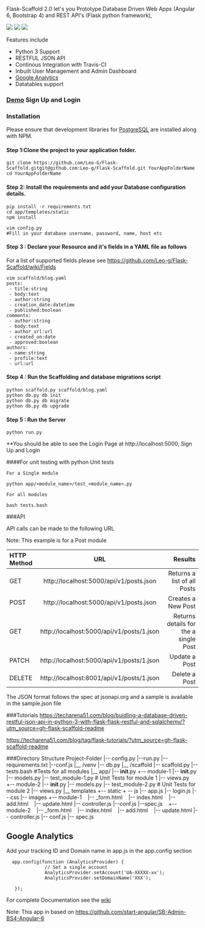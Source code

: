 Flask-Scaffold 2.0 let's you Prototype Database Driven Web Apps (Angular 6, Bootstrap 4) and REST API's  (Flask python framework), 



![](https://i.imgur.com/GeZ9vAB.png)
![](https://i.imgur.com/XHpxJrM.png)
![](https://i.imgur.com/RpsXaoe.png)

Features include

 - Python 3 Support
 - RESTFUL JSON API
 - Continous Integration with Travis-CI
 - Inbuilt User Management and Admin Dashboard
 - [Google Analytics](#google-analytics)
 - Datatables support

### [Demo](http://flaskscaffold.cloudapp.net) Sign Up and Login


### Installation

Please ensure that development libraries for [PostgreSQL](http://techarena51.com/blog/flask-sqlalchemy-postgresql-tutorial/) are installed
along with NPM.

#### Step 1:Clone the project to your application folder.

    git clone https://github.com/Leo-G/Flask-Scaffold.gitgit@github.com:Leo-g/Flask-Scaffold.git YourAppFolderName 
    cd YourAppFolderName

#### Step 2: Install the requirements and add your Database configuration details.

    pip install -r requirements.txt
    cd app/templates/static
    npm install

    vim config.py
    #Fill in your database username, password, name, host etc


#### Step 3 : Declare your Resource and it's fields in a YAML file as follows

For a list of supported fields please see https://github.com/Leo-g/Flask-Scaffold/wiki/Fields

    vim scaffold/blog.yaml
    posts:
     - title:string
     - body:text
     - author:string
     - creation_date:datetime
     - published:boolean
    comments:
     - author:string
     - body:text
     - author_url:url
     - created_on:date
     - approved:boolean
    authors:
     - name:string
     - profile:text
     - url:url

#### Step 4 : Run the Scaffolding  and database migrations script

    python scaffold.py scaffold/blog.yaml
    python db.py db init
    python db.py db migrate
    python db.py db upgrade

####  Step 5 : Run the Server

    python run.py

**You should be able to see the Login Page at http://localhost:5000, Sign Up and Login



####For unit testing with python Unit tests

    For a Single module

    python app/<module_name>/test_<module_name>.py

    For all modules

    bash tests.bash

###API

API calls can be made to the following URL

Note: This example is for a Post module

| HTTP Method  | URL  | Results |
| :------------ |:---------------:| -----:|
| GET      | http://localhost:5000/api/v1/posts.json | Returns a list of all Posts |
| POST     | http://localhost:5000/api/v1/posts.json      |   Creates a New Post |
| GET | http://localhost:5000/api/v1/posts/1.json      | Returns details for the a single Post |
| PATCH | http://localhost:5000/api/v1/posts/1.json      | Update a Post |
| DELETE | http://localhost:8001/api/v1/posts/1.json      | Delete a Post |

The JSON format follows the spec at jsonapi.org and a sample is available in the sample.json   file

###Tutorials
https://techarena51.com/blog/buidling-a-database-driven-restful-json-api-in-python-3-with-flask-flask-restful-and-sqlalchemy/?utm_source=gh-flask-scaffold-readme

https://techarena51.com/blog/tag/flask-tutorials/?utm_source=gh-flask-scaffold-readme

###Directory Structure
        Project-Folder
            |-- config.py
            |--run.py
            |--requirements.txt
            |--conf.js
            |__ /venv
            |-- db.py
            |__ /scaffold
            |-- scaffold.py
            |-- tests.bash    #Tests for all modules
            |__ app/
                |-- __init__.py
                +-- module-1
                    |-- __init__.py
                    |-- models.py
                    |-- test_module-1.py  # Unit Tests for module 1
                    |-- views.py
                        
                +-- module-2
                    |-- __init__.py
                    |-- models.py
                    |-- test_module-2.py  # Unit Tests for module 2
                    |-- views.py
                |__ templates
                   +-- static
                          + -- js
                                 |-- app.js
                                 |-- login.js
                          |-- css
                          |-- images
                   +-- module-1
                                   |-- _form.html
                                   |-- index.html
                                   |-- add.html
                                   |-- update.html
                                   |-- controller.js
                                   |--conf.js
                                   |--spec.js
                   +-- module-2
                                   |-- _form.html
                                   |-- index.html
                                   |-- add.html
                                   |-- update.html
                                   |-- controller.js
                                   |-- conf.js
                                   |-- spec.js


## Google Analytics

Add your tracking ID and Domain name in app.js in the app.config  section

      app.config(function (AnalyticsProvider) {
                  // Set a single account
                  AnalyticsProvider.setAccount('UA-XXXXX-xx');
                  AnalyticsProvider.setDomainName('XXX');

       });


For complete Documentation see the [wiki](https://github.com/Leo-G/Flask-Scaffold/wiki/Add-Google-Analytics-to-Angularjs-UI-Routes)

Note: This app in based on https://github.com/start-angular/SB-Admin-BS4-Angular-6
